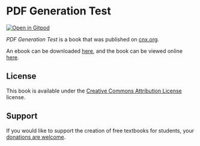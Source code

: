 # PDF Generation Test

[![Open in Gitpod](https://gitpod.io/button/open-in-gitpod.svg)](https://gitpod.io/from-referrer/)

_PDF Generation Test_ is a book that was published on [cnx.org](https://cnx.org/).

An ebook can be downloaded [here](https://github.com/cnx-user-books/cnxbook-pdf-generation-test/releases/latest), and the book can be viewed online [here](https://github.com/cnx-user-books/cnxbook-pdf-generation-test/releases/latest).

## License
This book is available under the [Creative Commons Attribution License](./LICENSE) license.

## Support
If you would like to support the creation of free textbooks for students, your [donations are welcome](https://riceconnect.rice.edu/donation/support-openstax-banner).
